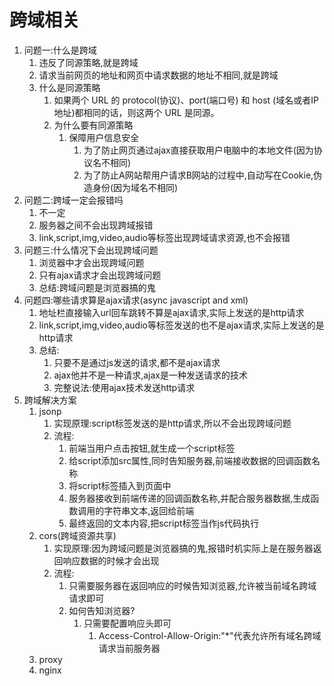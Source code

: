 # 跨域相关

1. 问题一:什么是跨域
   1. 违反了同源策略,就是跨域
   2. 请求当前网页的地址和网页中请求数据的地址不相同,就是跨域
   3. 什么是同源策略
      1. 如果两个 URL 的 protocol(协议)、port(端口号) 和 host (域名或者IP地址)都相同的话，则这两个 URL 是同源。
      2. 为什么要有同源策略
         1. 保障用户信息安全
            1. 为了防止网页通过ajax直接获取用户电脑中的本地文件(因为协议名不相同)
            2. 为了防止A网站帮用户请求B网站的过程中,自动写在Cookie,伪造身份(因为域名不相同)
2. 问题二:跨域一定会报错吗
   1. 不一定
   2. 服务器之间不会出现跨域报错
   3. link,script,img,video,audio等标签出现跨域请求资源,也不会报错
3. 问题三:什么情况下会出现跨域问题
   1. 浏览器中才会出现跨域问题
   2. 只有ajax请求才会出现跨域问题
   3. 总结:跨域问题是浏览器搞的鬼
4. 问题四:哪些请求算是ajax请求(async javascript and xml)
   1. 地址栏直接输入url回车跳转不算是ajax请求,实际上发送的是http请求
   2. link,script,img,video,audio等标签发送的也不是ajax请求,实际上发送的是http请求
   3. 总结:
      1. 只要不是通过js发送的请求,都不是ajax请求
      2. ajax他并不是一种请求,ajax是一种发送请求的技术
      3. 完整说法:使用ajax技术发送http请求
5. 跨域解决方案
   1. jsonp
      1. 实现原理:script标签发送的是http请求,所以不会出现跨域问题
      2. 流程:
         1. 前端当用户点击按钮,就生成一个script标签
         2. 给script添加src属性,同时告知服务器,前端接收数据的回调函数名称
         3. 将script标签插入到页面中
         4. 服务器接收到前端传递的回调函数名称,并配合服务器数据,生成函数调用的字符串文本,返回给前端
         5. 最终返回的文本内容,把script标签当作js代码执行
   2. cors(跨域资源共享)
      1. 实现原理:因为跨域问题是浏览器搞的鬼,报错时机实际上是在服务器返回响应数据的时候才会出现
      2. 流程:
         1. 只需要服务器在返回响应的时候告知浏览器,允许被当前域名跨域请求即可
         2. 如何告知浏览器?
            1. 只需要配置响应头即可
               1. Access-Control-Allow-Origin:"*"代表允许所有域名跨域请求当前服务器
   3. proxy
   4. nginx

